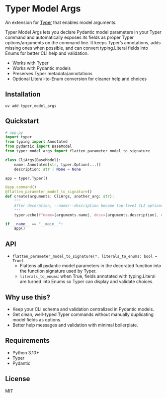 # Typer Model Args
An extension for [Typer](https://typer.tiangolo.com/) that enables
model arguments.

Typer Model Args lets you declare Pydantic model parameters in your Typer command and automatically exposes its fields as proper Typer options/arguments on the command line. 
It keeps Typer’s annotations, adds missing ones when possible, and can convert typing.Literal fields into Enums for better CLI help and validation.

- Works with Typer
- Works with Pydantic models
- Preserves Typer metadata/annotations
- Optional Literal-to-Enum conversion for cleaner help and choices

## Installation

```shell
uv add typer_model_args
```

## Quickstart

```python
# app.py
import typer
from typing import Annotated
from pydantic import BaseModel
from typer_model_args import flatten_parameter_model_to_signature

class CliArgs(BaseModel):
    name: Annotated[str, typer.Option(...)]
    description: str | None = None

app = typer.Typer()

@app.command()
@flatten_parameter_model_to_signature()
def create(arguments: CliArgs, another_arg: str):
    """
    After decoration, --name/--description become top-level CLI options.
    """
    typer.echo(f"name={arguments.name}, desc={arguments.description}, extra={another_arg}")

if __name__ == "__main__":
    app()

```

## API

- `flatten_parameter_model_to_signature(*, literals_to_enums: bool = True)`
    - Flattens all pydantic model parameters in the decorated function into the function signature used by Typer.
    - `literals_to_enums`: when True, fields annotated with typing.Literal are turned into Enums so Typer can display and validate choices.


## Why use this?

- Keep your CLI schema and validation centralized in Pydantic models.
- Get clean, well-typed Typer commands without manually duplicating model fields as options.
- Better help messages and validation with minimal boilerplate.

## Requirements

- Python 3.10+
- Typer
- Pydantic

## License
MIT



